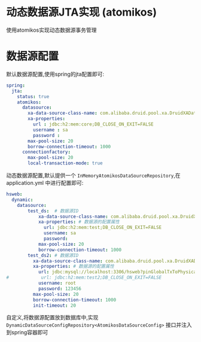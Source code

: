 # 动态数据源JTA实现 (atomikos)
使用atomikos实现动态数据源事务管理

# 数据源配置
默认数据源配置,使用spring的jta配置即可:
```yaml
spring:
  jta:
    status: true
    atomikos:
      datasource:
        xa-data-source-class-name: com.alibaba.druid.pool.xa.DruidXADataSource
        xa-properties:
          url : jdbc:h2:mem:core;DB_CLOSE_ON_EXIT=FALSE
          username : sa
          password :
        max-pool-size: 20
        borrow-connection-timeout: 1000
      connectionfactory:
        max-pool-size: 20
        local-transaction-mode: true
```

动态数据源配置,默认提供一个 ``InMemoryAtomikosDataSourceRepository``,在application.yml 中进行配置即可:
```yaml
hsweb:
  dynamic:
    datasource:
        test_ds:  # 数据源ID
            xa-data-source-class-name: com.alibaba.druid.pool.xa.DruidXADataSource
            xa-properties: # 数据源的配置属性
              url: jdbc:h2:mem:test;DB_CLOSE_ON_EXIT=FALSE
              username: sa
              password:
            max-pool-size: 20
            borrow-connection-timeout: 1000
        test_ds2: # 数据源ID
          xa-data-source-class-name: com.alibaba.druid.pool.xa.DruidXADataSource
          xa-properties: # 数据源的配置属性
            url: jdbc:mysql://localhost:3306/hsweb?pinGlobalTxToPhysicalConnection=true&useSSL=false&useUnicode=true&characterEncoding=utf-8&autoReconnect=true&failOverReadOnly=false
#            url: jdbc:h2:mem:test2;DB_CLOSE_ON_EXIT=FALSE
            username: root
            password: 123456
          max-pool-size: 20
          borrow-connection-timeout: 1000
          init-timeout: 20
```

自定义,将数据源配置放到数据库中,实现 ``DynamicDataSourceConfigRepository<AtomikosDataSourceConfig>`` 接口并注入到spring容器即可
